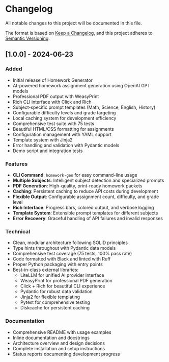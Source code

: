 # Changelog

All notable changes to this project will be documented in this file.

The format is based on [Keep a Changelog](https://keepachangelog.com/en/1.0.0/),
and this project adheres to [Semantic Versioning](https://semver.org/spec/v2.0.0.html).

## [1.0.0] - 2024-06-23

### Added
- Initial release of Homework Generator
- AI-powered homework assignment generation using OpenAI GPT models
- Professional PDF output with WeasyPrint
- Rich CLI interface with Click and Rich
- Subject-specific prompt templates (Math, Science, English, History)
- Configurable difficulty levels and grade targeting
- Local caching system for development efficiency
- Comprehensive test suite with 75 tests
- Beautiful HTML/CSS formatting for assignments
- Configuration management with YAML support
- Template system with Jinja2
- Error handling and validation with Pydantic models
- Demo script and integration tests

### Features
- **CLI Command**: `homework-gen` for easy command-line usage
- **Multiple Subjects**: Intelligent subject detection and specialized prompts
- **PDF Generation**: High-quality, print-ready homework packets
- **Caching**: Persistent caching to reduce API costs during development
- **Flexible Output**: Configurable assignment count, difficulty, and grade level
- **Rich Interface**: Progress bars, colored output, and verbose logging
- **Template System**: Extensible prompt templates for different subjects
- **Error Recovery**: Graceful handling of API failures and invalid responses

### Technical
- Clean, modular architecture following SOLID principles
- Type hints throughout with Pydantic data models
- Comprehensive test coverage (75 tests, 100% pass rate)
- Code formatted with Black and linted with Ruff
- Proper Python packaging with entry points
- Best-in-class external libraries:
  - LiteLLM for unified AI provider interface
  - WeasyPrint for professional PDF generation
  - Click + Rich for beautiful CLI experience
  - Pydantic for robust data validation
  - Jinja2 for flexible templating
  - Pytest for comprehensive testing
  - Diskcache for persistent caching

### Documentation
- Comprehensive README with usage examples
- Inline documentation and docstrings
- Architecture overview and design decisions
- Complete installation and setup instructions
- Status reports documenting development progress
